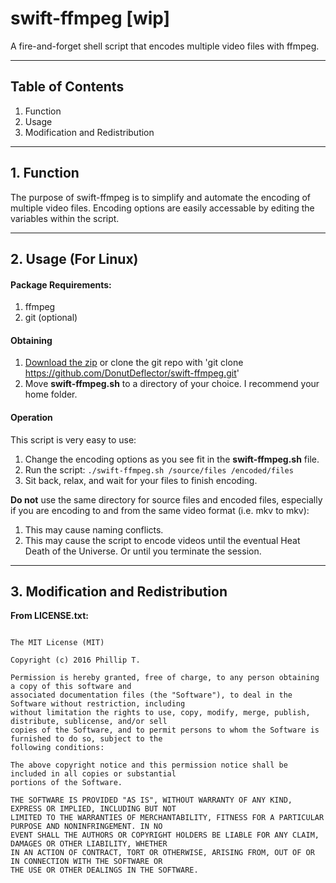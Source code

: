 # swift-ffmpeg [wip]
A fire-and-forget shell script that encodes multiple video files with ffmpeg.

___

## Table of Contents
1. Function
2. Usage
3. Modification and Redistribution

___

## 1. Function

The purpose of swift-ffmpeg is to simplify and automate the encoding of multiple 
video files. Encoding options are easily accessable by editing the variables within the
script.

___

## 2. Usage (For Linux)

#### Package Requirements:
  1. ffmpeg
  2. git (optional)

#### Obtaining 
  1. [Download the zip](https://github.com/DonutDeflector/swift-ffmpeg/archive/master.zip) 
  or clone the git repo with 'git clone https://github.com/DonutDeflector/swift-ffmpeg.git'
  2. Move **swift-ffmpeg.sh** to a directory of your choice. I recommend your home folder.

#### Operation
This script is very easy to use:
  1. Change the encoding options as you see fit in the **swift-ffmpeg.sh** file.
  2. Run the script: `./swift-ffmpeg.sh /source/files /encoded/files`
  3. Sit back, relax, and wait for your files to finish encoding.
  
**Do not** use the same directory for source files and encoded files, especially if
you are encoding to and from the same video format (i.e. mkv to mkv):
  1. This may cause naming conflicts.
  2. This may cause the script to encode videos until the eventual Heat Death of the 
  Universe. Or until you terminate the session.

___

## 3. Modification and Redistribution

**From LICENSE.txt:**

```

The MIT License (MIT)

Copyright (c) 2016 Phillip T.

Permission is hereby granted, free of charge, to any person obtaining a copy of this software and
associated documentation files (the "Software"), to deal in the Software without restriction, including
without limitation the rights to use, copy, modify, merge, publish, distribute, sublicense, and/or sell
copies of the Software, and to permit persons to whom the Software is furnished to do so, subject to the
following conditions:

The above copyright notice and this permission notice shall be included in all copies or substantial
portions of the Software.

THE SOFTWARE IS PROVIDED "AS IS", WITHOUT WARRANTY OF ANY KIND, EXPRESS OR IMPLIED, INCLUDING BUT NOT
LIMITED TO THE WARRANTIES OF MERCHANTABILITY, FITNESS FOR A PARTICULAR PURPOSE AND NONINFRINGEMENT. IN NO
EVENT SHALL THE AUTHORS OR COPYRIGHT HOLDERS BE LIABLE FOR ANY CLAIM, DAMAGES OR OTHER LIABILITY, WHETHER
IN AN ACTION OF CONTRACT, TORT OR OTHERWISE, ARISING FROM, OUT OF OR IN CONNECTION WITH THE SOFTWARE OR
THE USE OR OTHER DEALINGS IN THE SOFTWARE.

```



